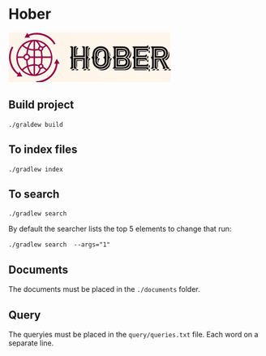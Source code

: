 # Hober

![](misc/logo.png)

## Build project

```
./graldew build
```

## To index files

```
./gradlew index
```

## To search

```
./gradlew search 
```

By default the searcher lists the top 5 elements to change that run:

```
./gradlew search  --args="1"
```

## Documents

The documents must be placed in the `./documents` folder.

## Query

The queryies must be placed in the `query/queries.txt` file. Each word on a separate line.

